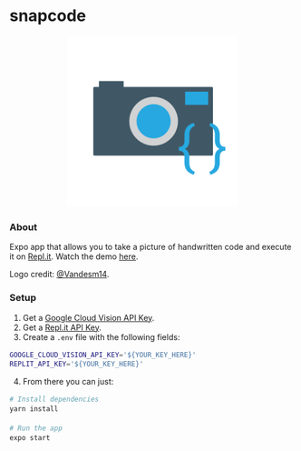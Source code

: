 # snapcode

<p align="center">
  <a aria-label="snapcode" href="https://twitter.com/SergeiChestakov/status/1289726580210561025?s=20" target="_blank">
    <img src="assets/snapcode.png" width="300" height="300" />
  </a>
</p>

### About

Expo app that allows you to take a picture of handwritten code and execute it on [Repl.it](https://repl.it). Watch the demo [here](https://twitter.com/SergeiChestakov/status/1289726580210561025?s=20).

Logo credit: [@Vandesm14](https://twitter.com/Vandesm14).

### Setup
1. Get a [Google Cloud Vision API Key](https://cloud.google.com/vision/docs/before-you-begin).
2. Get a [Repl.it API Key](https://devs.turbio.repl.co/).
3. Create a `.env` file with the following fields:
```bash
GOOGLE_CLOUD_VISION_API_KEY='${YOUR_KEY_HERE}'
REPLIT_API_KEY='${YOUR_KEY_HERE}'
```

4. From there you can just:
```bash
# Install dependencies
yarn install

# Run the app
expo start
```
